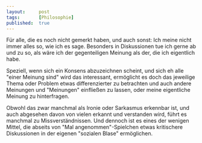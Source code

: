 ```yaml
---
layout: 	post
tags: 		[Philosophie]
published: 	true
---
```


Für alle, die es noch nicht gemerkt haben, und auch sonst: Ich meine nicht immer alles so, wie ich es sage. Besonders in Diskussionen tue ich gerne ab und zu so, als wäre ich der gegenteiligen Meinung als der, die ich eigentlich habe.

Speziell, wenn sich ein Konsens abzuzeichnen scheint, und sich eh alle "einer Meinung sind" wird das interessant, ermöglicht es doch das jeweilige Thema oder Problem etwas differenzierter zu betrachten und auch andere Meinungen und "Meinungen" einfließen zu lassen, oder meine eigentliche Meinung zu hinterfragen.

Obwohl das zwar manchmal als Ironie oder Sarkasmus erkennbar ist, und auch abgesehen davon von vielen erkannt und verstanden wird, führt es manchmal zu Missverständnissen. Und dennoch ist es eines der wenigen Mittel, die abseits von "Mal angenommen"-Spielchen etwas kritischere Diskussionen in der eigenen "sozialen Blase" ermöglichen. 